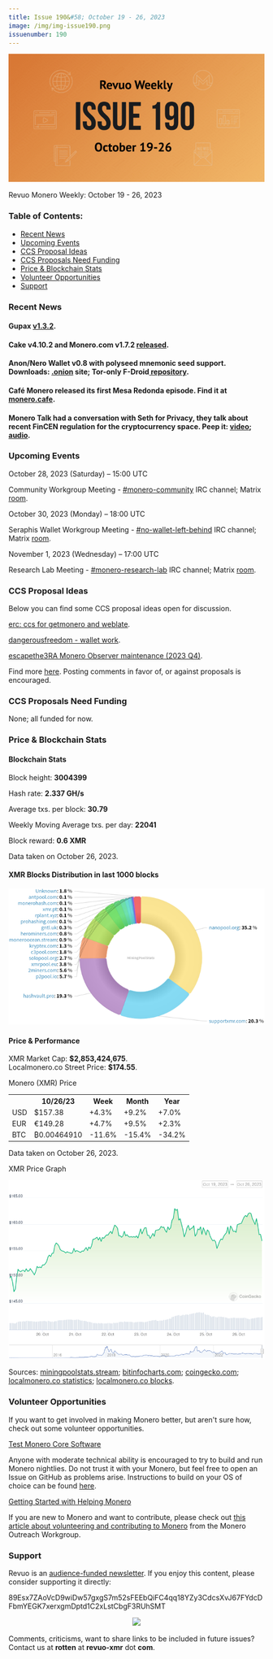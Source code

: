 ```yaml
---
title: Issue 190&#58; October 19 - 26, 2023
image: /img/img-issue190.png
issuenumber: 190
---
```

[<img src="/img/img-issue190.png" alt="Revuo Monero Weekly #190 Slide" class="img-lead">](/issue-190.html)

<p class="text-lead">Revuo Monero Weekly: October 19 - 26, 2023</p>
<!--more-->

<h3>Table of Contents:</h3>
<ul class="contents">
    <li><a href="#news">Recent News</a></li>
    <li><a href="#events">Upcoming Events</a></li>
    <li><a href="#ideas">CCS Proposal Ideas</a></li>
    <li><a href="#proposals">CCS Proposals Need Funding</a></li>
    <li><a href="#stats">Price & Blockchain Stats</a></li>
    <li><a href="#volunteer">Volunteer Opportunities</a></li>
    <li><a href="#support">Support</a></li>
</ul>

<h3 id="news">Recent News</h3>

<div class="newsbyte">
    <h4>Gupax <a href="https://github.com/hinto-janai/gupax/releases/tag/v1.3.2" target="_blank">v1.3.2</a>.</h4>
</div>

<div class="newsbyte">
    <h4>Cake v4.10.2 and Monero.com v1.7.2 <a href="https://github.com/cake-tech/cake_wallet/releases/tag/v4.10.2" target="_blank">released</a>.</h4>
</div>

<div class="newsbyte">
    <h4>Anon/Nero Wallet v0.8 with polyseed mnemonic seed support. Downloads: <a href="http://anonero5wmhraxqsvzq2ncgptq6gq45qoto6fnkfwughfl4gbt44swad.onion/#download" target="_blank">.onion</a> site; Tor-only F-Droid<a href="http://anonero5wmhraxqsvzq2ncgptq6gq45qoto6fnkfwughfl4gbt44swad.onion/fdroid/repo/" target="_blank"> repository</a>.</h4>
</div>

<div class="newsbyte">
    <h4>Café Monero released its first Mesa Redonda episode. Find it at <a href="https://linktr.ee/cafemonero" target="_blank">monero.cafe</a>.</h4>
</div>

<div class="newsbyte">
    <h4>Monero Talk had a conversation with Seth for Privacy, they talk about recent FinCEN regulation for the cryptocurrency space. Peep it: <a href="https://piped.adminforge.de/watch?v=MhObOfYhaFE" target="_blank">video</a>; <a href="https://www.monerotalk.live/new-fincen-regulations-will-label-you-guilty-until-proven-innocent-for-using-any-crypto-privacy-tool-w-seth" target="_blank">audio</a>.</h4>
</div>

<h3 id="events">Upcoming Events</h3>

<div class="event">
    <p class="date" markdown="1">October 28, 2023 (Saturday) – 15:00 UTC</p>
    <p markdown="1">Community Workgroup Meeting - <a href="irc://irc.libera.chat/#monero-community" target="_blank">#monero-community</a> IRC channel; Matrix <a href="https://matrix.to/#/#monero-community:monero.social" target="_blank">room</a>.</p>
</div>

<div class="event">
    <p class="date" markdown="1">October 30, 2023 (Monday) – 18:00 UTC</p>
    <p markdown="1">Seraphis Wallet Workgroup Meeting - <a href="irc://irc.libera.chat/#no-wallet-left-behind" target="_blank">#no-wallet-left-behind</a> IRC channel; Matrix <a href="https://matrix.to/#/#no-wallet-left-behind:monero.social" target="_blank">room</a>.</p>
</div>

<div class="event">
    <p class="date" markdown="1">November 1, 2023 (Wednesday) – 17:00 UTC</p>
    <p markdown="1">Research Lab Meeting - <a href="irc://irc.libera.chat/#monero-research-lab" target="_blank">#monero-research-lab</a> IRC channel; Matrix <a href="https://matrix.to/#/#monero-research-lab:monero.social" target="_blank">room</a>.</p>
</div>

<h3 id="ideas">CCS Proposal Ideas</h3>

<p>Below you can find some CCS proposal ideas open for discussion.</p>

<div class="proposal">
<p><a href="https://repo.getmonero.org/monero-project/ccs-proposals/-/merge_requests/416" target="_blank">erc: ccs for getmonero and weblate</a>.</p>
</div>

<div class="proposal">
<p><a href="https://repo.getmonero.org/monero-project/ccs-proposals/-/merge_requests/409" target="_blank">dangerousfreedom - wallet work</a>.</p>
</div>

<div class="proposal">
<p><a href="https://repo.getmonero.org/monero-project/ccs-proposals/-/merge_requests/414" target="_blank">escapethe3RA Monero Observer maintenance (2023 Q4)</a>.</p>
</div>

<div class="proposal">
<p>Find more <a href="https://ccs.getmonero.org/ideas/" target="_blank">here</a>. Posting comments in favor of, or against proposals is encouraged.</p>
</div>

<h3 id="proposals">CCS Proposals Need Funding</h3>

<p>None; all funded for now.</p>

<h3 id="stats">Price & Blockchain Stats</h3>

<h4 class="stat">Blockchain Stats</h4>

<div class="bcstats">
    <p>Block height: <b>3004399</b></p>
    <p>Hash rate: <b>2.337 GH/s</b></p>
    <p>Average txs. per block: <b>30.79</b></p>
    <p>Weekly Moving Average txs. per day: <b>22041</b></p>
    <p>Block reward: <b>0.6 XMR</b></p>
</div>
<p class="note">Data taken on October 26, 2023.</p>

<h4 class="stat">XMR Blocks Distribution in last 1000 blocks</h4>
<p><img src="/img/hashrate-pool-distribution-10261.png" alt="Hashrate Pool Distribution Pie Chart"/></p>

<h4 class="stat" id="price-stat">Price & Performance</h4>

<div class="price-intro">XMR Market Cap: <b>$2,853,424,675</b>.<br/>Localmonero.co Street Price: <b>$174.55</b>.</div>

<p class="table-title">Monero (XMR) Price</p>
<table class="price-table">
  <tr class="row1">
    <th></th>
    <th>10/26/23</th>
    <th>Week</th>
    <th>Month</th>
    <th>Year</th>
  </tr>
  <tr>
    <td data-th="XMR to">USD</td>
    <td data-th="10/26/23">$157.38</td>
    <td data-th="Week" class="green">+4.3%</td>
    <td data-th="Month" class="green">+9.2%</td>
    <td data-th="Year" class="green">+7.0%</td>
  </tr>
  <tr class="row3">
    <td data-th="XMR to">EUR</td>
    <td data-th="10/26/23">€149.28</td>
    <td data-th="Week" class="green">+4.7%</td>
    <td data-th="Month" class="green">+9.5%</td>
    <td data-th="Year" class="green">+2.3%</td>
  </tr>
  <tr>
    <td data-th="XMR to">BTC</td>
    <td data-th="10/26/23">₿0.00464910</td>
    <td data-th="Week" class="red">-11.6%</td>
    <td data-th="Month" class="red">-15.4%</td>
    <td data-th="Year" class="red">-34.2%</td>
  </tr>
</table>
<p class="note">Data taken on October 26, 2023.</p>

<p class="table-title">XMR Price Graph</p>

![XMR Price Graph 10/19/23-10/26/23](/img/weekly-chart-10261.png "XMR Price Graph 10/19/23-10/26/23")

Sources: <a href="https://miningpoolstats.stream/monero" target="_blank">miningpoolstats.stream</a>; <a href="https://bitinfocharts.com/monero/" target="_blank">bitinfocharts.com</a>; <a href="https://www.coingecko.com/en/coins/monero" target="_blank">coingecko.com</a>; <a href="https://localmonero.co/statistics" target="_blank">localmonero.co statistics</a>; <a href="https://localmonero.co/blocks" target="_blank">localmonero.co blocks</a>.

<h3 id="volunteer">Volunteer Opportunities</h3>

<p>If you want to get involved in making Monero better, but aren't sure how, check out some volunteer opportunities.</p>

<div class="newsbyte">
    <p class="date"><a href="https://github.com/monero-project/monero" target="_blank">Test Monero Core Software</a></p>
    <p>Anyone with moderate technical ability is encouraged to try to build and run Monero nightlies. Do not trust it with your Monero, but feel free to open an Issue on GitHub as problems arise. Instructions to build on your OS of choice can be found <a href="https://github.com/monero-project/monero#compiling-monero-from-source" target="_blank">here</a>. </p>
</div>

<div class="newsbyte">
    <p class="date"><a href="https://github.com/monero-project/monero" target="_blank">Getting Started with Helping Monero</a></p>
    <p>If you are new to Monero and want to contribute, please check out <a href="https://web.archive.org/web/20200805013127/https://www.monerooutreach.org/stories/getting-started-helping-monero.html" target="_blank">this article about volunteering and contributing to Monero</a> from the Monero Outreach Workgroup. </p>
</div>

<h3 id="support">Support</h3>

<p markdown="1">Revuo is an <a href="https://revuo-xmr.com/support/">audience-funded newsletter</a>. If you enjoy this content, please consider supporting it directly:</p>

<p class="address" markdown="1">89Esx7ZAoVcD9wiDw57gxgS7m52sFEEbQiFC4qq18YZy3CdcsXvJ67FYdcDFbmYEGK7xerxgmDptd1C2xLstCbgF3RUhSMT</p>

<p><center><a href="monero:89Esx7ZAoVcD9wiDw57gxgS7m52sFEEbQiFC4qq18YZy3CdcsXvJ67FYdcDFbmYEGK7xerxgmDptd1C2xLstCbgF3RUhSMT" class="qr"><img src="/img/donate-monero.jpg" style="max-width: 200px;"/></a></center></p>

Comments, criticisms, want to share links to be included in future issues? Contact us at **rotten** at **revuo-xmr** dot **com**.
